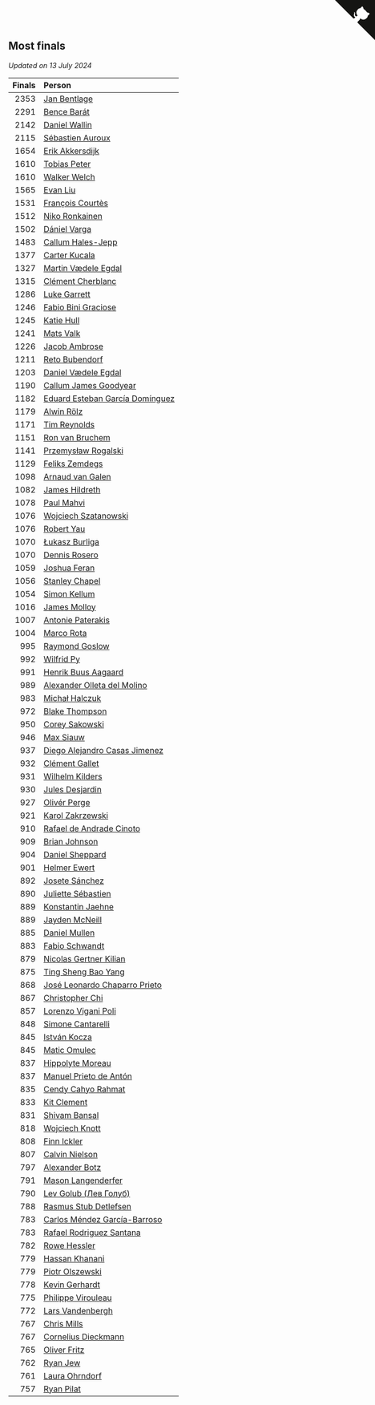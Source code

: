## Most finals

*Updated on 13 July 2024*

| Finals | Person |
| ---: | :--- |
| 2353 | [Jan Bentlage](https://www.worldcubeassociation.org/persons/2010BENT01) |
| 2291 | [Bence Barát](https://www.worldcubeassociation.org/persons/2008BARA01) |
| 2142 | [Daniel Wallin](https://www.worldcubeassociation.org/persons/2013WALL03) |
| 2115 | [Sébastien Auroux](https://www.worldcubeassociation.org/persons/2008AURO01) |
| 1654 | [Erik Akkersdijk](https://www.worldcubeassociation.org/persons/2005AKKE01) |
| 1610 | [Tobias Peter](https://www.worldcubeassociation.org/persons/2014PETE03) |
| 1610 | [Walker Welch](https://www.worldcubeassociation.org/persons/2011WELC01) |
| 1565 | [Evan Liu](https://www.worldcubeassociation.org/persons/2009LIUE01) |
| 1531 | [François Courtès](https://www.worldcubeassociation.org/persons/2008COUR01) |
| 1512 | [Niko Ronkainen](https://www.worldcubeassociation.org/persons/2010RONK01) |
| 1502 | [Dániel Varga](https://www.worldcubeassociation.org/persons/2008VARG01) |
| 1483 | [Callum Hales-Jepp](https://www.worldcubeassociation.org/persons/2012HALE01) |
| 1377 | [Carter Kucala](https://www.worldcubeassociation.org/persons/2015KUCA01) |
| 1327 | [Martin Vædele Egdal](https://www.worldcubeassociation.org/persons/2013EGDA02) |
| 1315 | [Clément Cherblanc](https://www.worldcubeassociation.org/persons/2014CHER05) |
| 1286 | [Luke Garrett](https://www.worldcubeassociation.org/persons/2017GARR05) |
| 1246 | [Fabio Bini Graciose](https://www.worldcubeassociation.org/persons/2010GRAC02) |
| 1245 | [Katie Hull](https://www.worldcubeassociation.org/persons/2010HULL01) |
| 1241 | [Mats Valk](https://www.worldcubeassociation.org/persons/2007VALK01) |
| 1226 | [Jacob Ambrose](https://www.worldcubeassociation.org/persons/2010AMBR01) |
| 1211 | [Reto Bubendorf](https://www.worldcubeassociation.org/persons/2012BUBE01) |
| 1203 | [Daniel Vædele Egdal](https://www.worldcubeassociation.org/persons/2013EGDA01) |
| 1190 | [Callum James Goodyear](https://www.worldcubeassociation.org/persons/2012GOOD02) |
| 1182 | [Eduard Esteban García Domínguez](https://www.worldcubeassociation.org/persons/2011EDUA01) |
| 1179 | [Alwin Rölz](https://www.worldcubeassociation.org/persons/2016ROLZ01) |
| 1171 | [Tim Reynolds](https://www.worldcubeassociation.org/persons/2005REYN01) |
| 1151 | [Ron van Bruchem](https://www.worldcubeassociation.org/persons/2003BRUC01) |
| 1141 | [Przemysław Rogalski](https://www.worldcubeassociation.org/persons/2013ROGA02) |
| 1129 | [Feliks Zemdegs](https://www.worldcubeassociation.org/persons/2009ZEMD01) |
| 1098 | [Arnaud van Galen](https://www.worldcubeassociation.org/persons/2006GALE01) |
| 1082 | [James Hildreth](https://www.worldcubeassociation.org/persons/2009HILD01) |
| 1078 | [Paul Mahvi](https://www.worldcubeassociation.org/persons/2012MAHV01) |
| 1076 | [Wojciech Szatanowski](https://www.worldcubeassociation.org/persons/2011SZAT01) |
| 1076 | [Robert Yau](https://www.worldcubeassociation.org/persons/2009YAUR01) |
| 1070 | [Łukasz Burliga](https://www.worldcubeassociation.org/persons/2013BURL01) |
| 1070 | [Dennis Rosero](https://www.worldcubeassociation.org/persons/2010ROSE03) |
| 1059 | [Joshua Feran](https://www.worldcubeassociation.org/persons/2011FERA01) |
| 1056 | [Stanley Chapel](https://www.worldcubeassociation.org/persons/2016CHAP04) |
| 1054 | [Simon Kellum](https://www.worldcubeassociation.org/persons/2016KELL12) |
| 1016 | [James Molloy](https://www.worldcubeassociation.org/persons/2011MOLL01) |
| 1007 | [Antonie Paterakis](https://www.worldcubeassociation.org/persons/2012PATE01) |
| 1004 | [Marco Rota](https://www.worldcubeassociation.org/persons/2009ROTA01) |
| 995 | [Raymond Goslow](https://www.worldcubeassociation.org/persons/2014GOSL01) |
| 992 | [Wilfrid Py](https://www.worldcubeassociation.org/persons/2016PYWI01) |
| 991 | [Henrik Buus Aagaard](https://www.worldcubeassociation.org/persons/2006BUUS01) |
| 989 | [Alexander Olleta del Molino](https://www.worldcubeassociation.org/persons/2008OLLE01) |
| 983 | [Michał Halczuk](https://www.worldcubeassociation.org/persons/2006HALC01) |
| 972 | [Blake Thompson](https://www.worldcubeassociation.org/persons/2010THOM03) |
| 950 | [Corey Sakowski](https://www.worldcubeassociation.org/persons/2011SAKO01) |
| 946 | [Max Siauw](https://www.worldcubeassociation.org/persons/2017SIAU02) |
| 937 | [Diego Alejandro Casas Jimenez](https://www.worldcubeassociation.org/persons/2014JIME05) |
| 932 | [Clément Gallet](https://www.worldcubeassociation.org/persons/2004GALL02) |
| 931 | [Wilhelm Kilders](https://www.worldcubeassociation.org/persons/2010KILD02) |
| 930 | [Jules Desjardin](https://www.worldcubeassociation.org/persons/2010DESJ01) |
| 927 | [Olivér Perge](https://www.worldcubeassociation.org/persons/2007PERG01) |
| 921 | [Karol Zakrzewski](https://www.worldcubeassociation.org/persons/2014ZAKR01) |
| 910 | [Rafael de Andrade Cinoto](https://www.worldcubeassociation.org/persons/2007CINO01) |
| 909 | [Brian Johnson](https://www.worldcubeassociation.org/persons/2013JOHN10) |
| 904 | [Daniel Sheppard](https://www.worldcubeassociation.org/persons/2009SHEP01) |
| 901 | [Helmer Ewert](https://www.worldcubeassociation.org/persons/2015EWER01) |
| 892 | [Josete Sánchez](https://www.worldcubeassociation.org/persons/2015SANC18) |
| 890 | [Juliette Sébastien](https://www.worldcubeassociation.org/persons/2014SEBA01) |
| 889 | [Konstantin Jaehne](https://www.worldcubeassociation.org/persons/2015JAEH01) |
| 889 | [Jayden McNeill](https://www.worldcubeassociation.org/persons/2012MCNE01) |
| 885 | [Daniel Mullen](https://www.worldcubeassociation.org/persons/2016MULL04) |
| 883 | [Fabio Schwandt](https://www.worldcubeassociation.org/persons/2014SCHW02) |
| 879 | [Nicolas Gertner Kilian](https://www.worldcubeassociation.org/persons/2013GERT01) |
| 875 | [Ting Sheng Bao Yang](https://www.worldcubeassociation.org/persons/2008BAOY01) |
| 868 | [José Leonardo Chaparro Prieto](https://www.worldcubeassociation.org/persons/2011CHAP01) |
| 867 | [Christopher Chi](https://www.worldcubeassociation.org/persons/2014CHIC01) |
| 857 | [Lorenzo Vigani Poli](https://www.worldcubeassociation.org/persons/2007POLI01) |
| 848 | [Simone Cantarelli](https://www.worldcubeassociation.org/persons/2012CANT02) |
| 845 | [István Kocza](https://www.worldcubeassociation.org/persons/2005KOCZ01) |
| 845 | [Matic Omulec](https://www.worldcubeassociation.org/persons/2010OMUL02) |
| 837 | [Hippolyte Moreau](https://www.worldcubeassociation.org/persons/2008MORE02) |
| 837 | [Manuel Prieto de Antón](https://www.worldcubeassociation.org/persons/2015ANTO04) |
| 835 | [Cendy Cahyo Rahmat](https://www.worldcubeassociation.org/persons/2010RAHM02) |
| 833 | [Kit Clement](https://www.worldcubeassociation.org/persons/2008CLEM01) |
| 831 | [Shivam Bansal](https://www.worldcubeassociation.org/persons/2011BANS02) |
| 818 | [Wojciech Knott](https://www.worldcubeassociation.org/persons/2011KNOT01) |
| 808 | [Finn Ickler](https://www.worldcubeassociation.org/persons/2012ICKL01) |
| 807 | [Calvin Nielson](https://www.worldcubeassociation.org/persons/2014NIEL03) |
| 797 | [Alexander Botz](https://www.worldcubeassociation.org/persons/2013BOTZ01) |
| 791 | [Mason Langenderfer](https://www.worldcubeassociation.org/persons/2013LANG03) |
| 790 | [Lev Golub (Лев Голуб)](https://www.worldcubeassociation.org/persons/2014HOLU01) |
| 788 | [Rasmus Stub Detlefsen](https://www.worldcubeassociation.org/persons/2014DETL01) |
| 783 | [Carlos Méndez García-Barroso](https://www.worldcubeassociation.org/persons/2010GARC02) |
| 783 | [Rafael Rodriguez Santana](https://www.worldcubeassociation.org/persons/2012SANT12) |
| 782 | [Rowe Hessler](https://www.worldcubeassociation.org/persons/2007HESS01) |
| 779 | [Hassan Khanani](https://www.worldcubeassociation.org/persons/2018KHAN26) |
| 779 | [Piotr Olszewski](https://www.worldcubeassociation.org/persons/2013OLSZ02) |
| 778 | [Kevin Gerhardt](https://www.worldcubeassociation.org/persons/2013GERH01) |
| 775 | [Philippe Virouleau](https://www.worldcubeassociation.org/persons/2008VIRO01) |
| 772 | [Lars Vandenbergh](https://www.worldcubeassociation.org/persons/2003VAND01) |
| 767 | [Chris Mills](https://www.worldcubeassociation.org/persons/2014MILL04) |
| 767 | [Cornelius Dieckmann](https://www.worldcubeassociation.org/persons/2009DIEC01) |
| 765 | [Oliver Fritz](https://www.worldcubeassociation.org/persons/2014FRIT02) |
| 762 | [Ryan Jew](https://www.worldcubeassociation.org/persons/2008JEWR01) |
| 761 | [Laura Ohrndorf](https://www.worldcubeassociation.org/persons/2009OHRN01) |
| 757 | [Ryan Pilat](https://www.worldcubeassociation.org/persons/2016PILA03) |


<a href="https://github.com/jonatanklosko/wca_statistics" class="github-corner" aria-label="View source on Github"><svg width="80" height="80" viewBox="0 0 250 250" style="fill:#151513; color:#fff; position: absolute; top: 0; border: 0; right: 0;" aria-hidden="true"><path d="M0,0 L115,115 L130,115 L142,142 L250,250 L250,0 Z"></path><path d="M128.3,109.0 C113.8,99.7 119.0,89.6 119.0,89.6 C122.0,82.7 120.5,78.6 120.5,78.6 C119.2,72.0 123.4,76.3 123.4,76.3 C127.3,80.9 125.5,87.3 125.5,87.3 C122.9,97.6 130.6,101.9 134.4,103.2" fill="currentColor" style="transform-origin: 130px 106px;" class="octo-arm"></path><path d="M115.0,115.0 C114.9,115.1 118.7,116.5 119.8,115.4 L133.7,101.6 C136.9,99.2 139.9,98.4 142.2,98.6 C133.8,88.0 127.5,74.4 143.8,58.0 C148.5,53.4 154.0,51.2 159.7,51.0 C160.3,49.4 163.2,43.6 171.4,40.1 C171.4,40.1 176.1,42.5 178.8,56.2 C183.1,58.6 187.2,61.8 190.9,65.4 C194.5,69.0 197.7,73.2 200.1,77.6 C213.8,80.2 216.3,84.9 216.3,84.9 C212.7,93.1 206.9,96.0 205.4,96.6 C205.1,102.4 203.0,107.8 198.3,112.5 C181.9,128.9 168.3,122.5 157.7,114.1 C157.9,116.9 156.7,120.9 152.7,124.9 L141.0,136.5 C139.8,137.7 141.6,141.9 141.8,141.8 Z" fill="currentColor" class="octo-body"></path></svg></a><style>.github-corner:hover .octo-arm{animation:octocat-wave 560ms ease-in-out}@keyframes octocat-wave{0%,100%{transform:rotate(0)}20%,60%{transform:rotate(-25deg)}40%,80%{transform:rotate(10deg)}}@media (max-width:500px){.github-corner:hover .octo-arm{animation:none}.github-corner .octo-arm{animation:octocat-wave 560ms ease-in-out}}</style>
